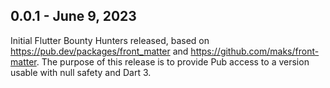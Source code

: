 ## 0.0.1 - June 9, 2023
Initial Flutter Bounty Hunters released, based on https://pub.dev/packages/front_matter 
and https://github.com/maks/front-matter. The purpose of this release is to provide Pub access to
a version usable with null safety and Dart 3.

